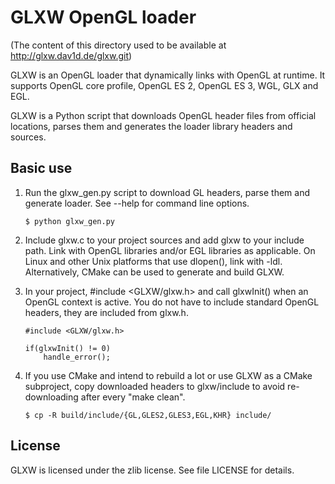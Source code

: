 GLXW OpenGL loader
==================

(The content of this directory used to be available at http://glxw.dav1d.de/glxw.git)

GLXW is an OpenGL loader that dynamically links with OpenGL at runtime.
It supports OpenGL core profile, OpenGL ES 2, OpenGL ES 3, WGL, GLX and EGL.

GLXW is a Python script that downloads OpenGL header files from official
locations, parses them and generates the loader library headers and sources.

Basic use
---------

1.  Run the glxw_gen.py script to download GL headers, parse them and generate
    loader.
    See --help for command line options.

        $ python glxw_gen.py

2.  Include glxw.c to your project sources and add glxw to your include path.
    Link with OpenGL libraries and/or EGL libraries as applicable.
    On Linux and other Unix platforms that use dlopen(), link with -ldl.
    Alternatively, CMake can be used to generate and build GLXW.

3.  In your project, #include \<GLXW/glxw.h\> and call glxwInit() when an
    OpenGL context is active.
    You do not have to include standard OpenGL headers, they are included from
    glxw.h.

        #include <GLXW/glxw.h>

        if(glxwInit() != 0)
            handle_error();

4.  If you use CMake and intend to rebuild a lot or use GLXW as a CMake
    subproject, copy downloaded headers to glxw/include to avoid re-downloading
    after every "make clean".

        $ cp -R build/include/{GL,GLES2,GLES3,EGL,KHR} include/

License
-------

GLXW is licensed under the zlib license. See file LICENSE for details.
